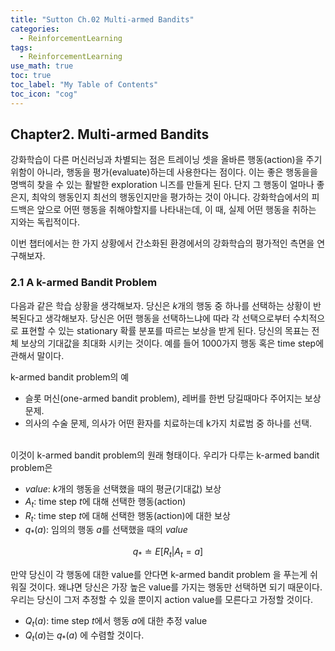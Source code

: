 ```yaml
---
title: "Sutton Ch.02 Multi-armed Bandits" 
categories:
  - ReinforcementLearning
tags:
  - ReinforcementLearning
use_math: true
toc: true
toc_label: "My Table of Contents"
toc_icon: "cog"
---
```



## Chapter2. Multi-armed Bandits

강화학습이 다른 머신러닝과 차별되는 점은 트레이닝 셋을 올바른 행동(action)을 주기 위함이 아니라, 
행동을 평가(evaluate)하는데 사용한다는 점이다. 
이는 좋은 행동을을 명백히 찾을 수 있는 활발한 exploration 니즈를 만들게 된다. 
단지 그 행동이 얼마나 좋은지, 최악의 행동인지 최선의 행동인지만을 평가하는 것이 아니다. 
강화학습에서의 피드백은 앞으로 어떤 행동을 취해야할지를 나타내는데, 이 때, 실제 어떤 행동을 취하는 지와는 독립적이다. 
<br />

이번 챕터에서는 한 가지 상황에서 간소화된 환경에서의 강화학습의 평가적인 측면을 연구해보자. 

### 2.1 A k-armed Bandit Problem

다음과 같은 학습 상황을 생각해보자. 
당신은 $k$개의 행동 중 하나를 선택하는 상황이 반복된다고 생각해보자. 
당신은 어떤 행동을 선택하느냐에 따라 각 선택으로부터 수치적으로 표현할 수 있는 stationary 확률 분포를 따르는 보상을 받게 된다. 
당신의 목표는 전체 보상의 기대값을 최대화 시키는 것이다. 
예를 들어 1000가지 행동 혹은 time step에 관해서 말이다. 
<br />

k-armed bandit problem의 예
* 슬롯 머신(one-armed bandit problem), 레버를 한번 당길때마다 주어지는 보상문제.
* 의사의 수술 문제, 의사가 어떤 환자를 치료하는데 k가지 치료범 중 하나를 선택. 

<br />
이것이 k-armed bandit problem의 원래 형태이다. 
우리가 다루는 k-armed bandit problem은 

* $value$: $k$개의 행동을 선택했을 때의 평균(기대값) 보상
* $A_t$: time step $t$에 대해 선택한 행동(action)
* $R_t$: time step $t$에 대해 선택한 행동(action)에 대한 보상 
* $q_{*}(a)$: 임의의 행동 $a$를 선택했을 때의 $value$

$$ q_{*} \doteq E[R_t|A_t = a] $$

만약 당신이 각 행동에 대한 value를 안다면 k-armed bandit problem 을 푸는게 쉬워질 것이다. 
왜냐면 당신은 가장 높은 value를 가지는 행동만 선택하면 되기 때문이다.  
우리는 당신이 그저 추정할 수 있을 뿐이지 action value를 모른다고 가정할 것이다. 

* $Q_t(a)$: time step $t$에서 행동 $a$에 대한 추정 value 
* $Q_t(a)$는 $q_{*}(a)$ 에 수렴할 것이다.




